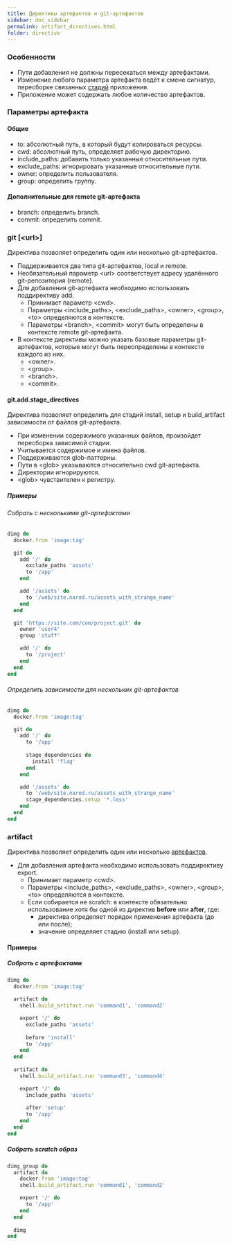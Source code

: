 ```yaml
---
title: Директивы артефактов и git-артефактов
sidebar: doc_sidebar
permalink: artifact_directives.html
folder: directive
---
```


### Особенности

* Пути добавления не должны пересекаться между артефактами.
* Изменение любого параметра артефакта ведёт к смене сигнатур, пересборке связанных [стадий](definitions.html#стадии) приложения.
* Приложение может содержать любое количество артефактов.

### Параметры артефакта

#### Общие
* to: абсолютный путь, в который будут копироваться ресурсы.
* cwd: абсолютный путь, определяет рабочую директорию.
* include_paths: добавить только указанные относительные пути.
* exclude_paths: игнорировать указанные относительные пути.
* owner: определить пользователя.
* group: определить группу.

#### Дополнительные для remote git-артефакта
* branch: определить branch.
* commit: определить commit.

### git \[\<url\>\]
Директива позволяет определить один или несколько git-артефактов.

* Поддерживается два типа git-артефактов, local и remote.
* Необязательный параметр \<url\> соответствует адресу удалённого git-репозитория (remote).
* Для добавления git-артефакта необходимо использовать поддирективу add.
  * Принимает параметр \<cwd\>.
  * Параметры \<include_paths\>, \<exclude_paths\>, \<owner\>, \<group\>, \<to\> определяются в контексте.
  * Параметры \<branch\>, \<commit\> могут быть определены в контексте remote git-артефакта.
* В контексте директивы можно указать базовые параметры git-артефактов, которые могут быть переопределены в контексте каждого из них.
  * \<owner\>.
  * \<group\>.
  * \<branch\>.
  * \<commit\>.

#### git.add.stage_directives
Директива позволяет определить для стадий install, setup и build_artifact зависимости от файлов git-артефакта.

* При изменении содержимого указанных файлов, произойдет пересборка зависимой стадии.
* Учитывается содержимое и имена файлов.
* Поддерживаются glob-паттерны.
* Пути в \<glob\> указываются относительно cwd git-артефакта.
* Директории игнорируются.
* \<glob\> чувствителен к регистру.  

##### Примеры

###### Собрать с несколькими git-артефактами
```ruby
dimg do
  docker.from 'image:tag'

  git do
    add '/' do
      exclude_paths 'assets'
      to '/app'
    end

    add '/assets' do
      to '/web/site.narod.ru/assets_with_strange_name'
    end
  end

  git 'https://site.com/com/project.git' do
    owner 'user4'
    group 'stuff'

    add '/' do
      to '/project'
    end
  end
end
```

###### Определить зависимости для нескольких git-артефактов
```ruby
dimg do
  docker.from 'image:tag'

  git do
    add '/' do
      to '/app'
      
      stage_dependencies do
        install 'flag'
      end
    end

    add '/assets' do
      to '/web/site.narod.ru/assets_with_strange_name'
      stage_dependencies.setup '*.less'
    end
  end
end
```

### artifact
Директива позволяет определить один или несколько [артефактов](definitions.html#артефакт).

* Для добавления артефакта необходимо использовать поддирективу export.
  * Принимает параметр \<cwd\>.
  * Параметры \<include_paths\>, \<exclude_paths\>, \<owner\>, \<group\>, \<to\> определяются в контексте.
  * Если собирается не scratch: в контексте обязательно использование хотя бы одной из директив **before** или **after**, где:
    * директива определяет порядок применения артефакта (до или после);
    * значение определяет стадию (install или setup).

#### Примеры

##### Собрать с артефактами
```ruby
dimg do
  docker.from 'image:tag'
  
  artifact do
    shell.build_artifact.run 'command1', 'command2'

    export '/' do
      exclude_paths 'assets'
      
      before 'install'
      to '/app'
    end
  end
  
  artifact do
    shell.build_artifact.run 'command3', 'command4'

    export '/' do
      include_paths 'assets'
    
      after 'setup'
      to '/app'
    end
  end
end
```

##### Собрать scratch образ
```ruby
dimg_group do
  artifact do
    docker.from 'image:tag'
    shell.build_artifact.run 'command1', 'command2'

    export '/' do
      to '/app'
    end
  end
      
  dimg
end
```